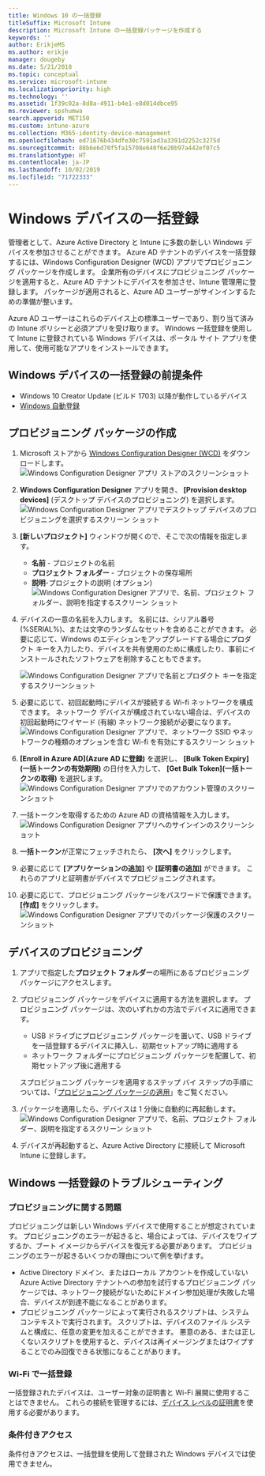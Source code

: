 ```yaml
---
title: Windows 10 の一括登録
titleSuffix: Microsoft Intune
description: Microsoft Intune の一括登録パッケージを作成する
keywords: ''
author: ErikjeMS
ms.author: erikje
manager: dougeby
ms.date: 5/21/2018
ms.topic: conceptual
ms.service: microsoft-intune
ms.localizationpriority: high
ms.technology: ''
ms.assetid: 1f39c02a-8d8a-4911-b4e1-e8d014dbce95
ms.reviewer: spshumwa
search.appverid: MET150
ms.custom: intune-azure
ms.collection: M365-identity-device-management
ms.openlocfilehash: ed71676b434dfe30c7591ad3a3391d2252c3275d
ms.sourcegitcommit: 88b6e6d70f5fa15708e640f6e20b97a442ef07c5
ms.translationtype: HT
ms.contentlocale: ja-JP
ms.lasthandoff: 10/02/2019
ms.locfileid: "71722333"
---
```

# <a name="bulk-enrollment-for-windows-devices"></a>Windows デバイスの一括登録

管理者として、Azure Active Directory と Intune に多数の新しい Windows デバイスを参加させることができます。 Azure AD テナントのデバイスを一括登録するには、Windows Configuration Designer (WCD) アプリでプロビジョニング パッケージを作成します。 企業所有のデバイスにプロビジョニング パッケージを適用すると、Azure AD テナントにデバイスを参加させ、Intune 管理用に登録します。 パッケージが適用されると、Azure AD ユーザーがサインインするための準備が整います。

Azure AD ユーザーはこれらのデバイス上の標準ユーザーであり、割り当て済みの Intune ポリシーと必須アプリを受け取ります。 Windows 一括登録を使用して Intune に登録されている Windows デバイスは、ポータル サイト アプリを使用して、使用可能なアプリをインストールできます。 

## <a name="prerequisites-for-windows-devices-bulk-enrollment"></a>Windows デバイスの一括登録の前提条件

- Windows 10 Creator Update (ビルド 1703) 以降が動作しているデバイス
- [Windows 自動登録](windows-enroll.md#enable-windows-10-automatic-enrollment)

## <a name="create-a-provisioning-package"></a>プロビジョニング パッケージの作成

1. Microsoft ストアから [Windows Configuration Designer (WCD)](https://www.microsoft.com/store/apps/9nblggh4tx22) をダウンロードします。
   ![Windows Configuration Designer アプリ ストアのスクリーンショット](./media/windows-bulk-enroll/bulk-enroll-store.png)

2. **Windows Configuration Designer** アプリを開き、 **[Provision desktop devices]** (デスクトップ デバイスのプロビジョニング) を選択します。
   ![Windows Configuration Designer アプリでデスクトップ デバイスのプロビジョニングを選択するスクリーン ショット](./media/windows-bulk-enroll/bulk-enroll-select.png)

3. **[新しいプロジェクト]** ウィンドウが開くので、そこで次の情報を指定します。
   - **名前** - プロジェクトの名前
   - **プロジェクト フォルダー** - プロジェクトの保存場所
   - **説明**-プロジェクトの説明 (オプション) ![Windows Configuration Designer アプリで、名前、プロジェクト フォルダー、説明を指定するスクリーン ショット](./media/windows-bulk-enroll/bulk-enroll-name.png)

4. デバイスの一意の名前を入力します。 名前には、シリアル番号 (%SERIAL%)、または文字のランダムなセットを含めることができます。 必要に応じて、Windows のエディションをアップグレードする場合にプロダクト キーを入力したり、デバイスを共有使用のために構成したり、事前にインストールされたソフトウェアを削除することもできます。
   
   ![Windows Configuration Designer アプリで名前とプロダクト キーを指定するスクリーンショット](./media/windows-bulk-enroll/bulk-enroll-device.png)

5. 必要に応じて、初回起動時にデバイスが接続する Wi-fi ネットワークを構成できます。  ネットワーク デバイスが構成されていない場合は、デバイスの初回起動時にワイヤード (有線) ネットワーク接続が必要になります。
   ![Windows Configuration Designer アプリで、ネットワーク SSID やネットワークの種類のオプションを含む Wi-fi を有効にするスクリーン ショット](./media/windows-bulk-enroll/bulk-enroll-network.png)

6. **[Enroll in Azure AD]\(Azure AD に登録\)** を選択し、 **[Bulk Token Expiry]\(一括トークンの有効期限\)** の日付を入力して、 **[Get Bulk Token]\(一括トークンの取得\)** を選択します。
   ![Windows Configuration Designer アプリでのアカウント管理のスクリーンショット](./media/windows-bulk-enroll/bulk-enroll-account.png)

7. 一括トークンを取得するための Azure AD の資格情報を入力します。
   ![Windows Configuration Designer アプリへのサインインのスクリーンショット](./media/windows-bulk-enroll/bulk-enroll-cred.png)

8. **一括トークン**が正常にフェッチされたら、 **[次へ]** をクリックします。

9. 必要に応じて **[アプリケーションの追加]** や **[証明書の追加]** ができます。 これらのアプリと証明書がデバイスでプロビジョニングされます。

10. 必要に応じて、プロビジョニング パッケージをパスワードで保護できます。  **[作成]** をクリックします。
    ![Windows Configuration Designer アプリでのパッケージ保護のスクリーンショット](./media/windows-bulk-enroll/bulk-enroll-create.png)

## <a name="provision-devices"></a>デバイスのプロビジョニング

1. アプリで指定した**プロジェクト フォルダー**の場所にあるプロビジョニング パッケージにアクセスします。

2. プロビジョニング パッケージをデバイスに適用する方法を選択します。  プロビジョニング パッケージは、次のいずれかの方法でデバイスに適用できます。
   - USB ドライブにプロビジョニング パッケージを置いて、USB ドライブを一括登録するデバイスに挿入し、初期セットアップ時に適用する
   - ネットワーク フォルダーにプロビジョニング パッケージを配置して、初期セットアップ後に適用する

   スプロビジョニング パッケージを適用するステップ バイ ステップの手順については、「[プロビジョニング パッケージの適用](https://technet.microsoft.com/itpro/windows/configure/provisioning-apply-package)」をご覧ください。

3. パッケージを適用したら、デバイスは 1 分後に自動的に再起動します。
   ![Windows Configuration Designer アプリで、名前、プロジェクト フォルダー、説明を指定するスクリーン ショット](./media/windows-bulk-enroll/bulk-enroll-add.png)

4. デバイスが再起動すると、Azure Active Directory に接続して Microsoft Intune に登録します。

## <a name="troubleshooting-windows-bulk-enrollment"></a>Windows 一括登録のトラブルシューティング

### <a name="provisioning-issues"></a>プロビジョニングに関する問題
プロビジョニングは新しい Windows デバイスで使用することが想定されています。 プロビジョニングのエラーが起きると、場合によっては、デバイスをワイプするか、ブート イメージからデバイスを復元する必要があります。 プロビジョニングのエラーが起きるいくつかの理由について例を挙げます。

- Active Directory ドメイン、またはローカル アカウントを作成していない Azure Active Directory テナントへの参加を試行するプロビジョニング パッケージでは、ネットワーク接続がないためにドメイン参加処理が失敗した場合、デバイスが到達不能になることがあります。
- プロビジョニング パッケージによって実行されるスクリプトは、システム コンテキストで実行されます。 スクリプトは、デバイスのファイル システムと構成に、任意の変更を加えることができます。 悪意のある、または正しくないスクリプトを使用すると、デバイスは再イメージングまたはワイプすることでのみ回復できる状態になることがあります。

### <a name="bulk-enrollment-with-wi-fi"></a>Wi-Fi で一括登録 

一括登録されたデバイスは、ユーザー対象の証明書と Wi-Fi 展開に使用することはできません。 これらの接続を管理するには、[デバイス レベルの証明書](../protect/certificates-configure.md)を使用する必要があります。 

### <a name="conditional-access"></a>条件付きアクセス
条件付きアクセスは、一括登録を使用して登録された Windows デバイスでは使用できません。
